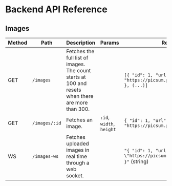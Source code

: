 # Backend API Reference

## Images

| Method | Path          | Description                                                                                       | Params                   | Response                                                                |
| ------ | ------------- | ------------------------------------------------------------------------------------------------- | ------------------------ | ----------------------------------------------------------------------- |
| GET    | `/images`     | Fetches the full list of images. The count starts at 100 and resets when there are more than 300. |                          | `[{ "id": 1, "url": "https://picsum.photos/id/1/200/200" }, (...)]`     |
| GET    | `/images/:id` | Fetches an image.                                                                                 | `:id`, `width`, `height` | `{ "id": 1, "url": "https://picsum.photos/id/1/200/200" }`              |
| WS     | `/images-ws`  | Fetches uploaded images in real time through a web socket.                                        |                          | `"{ "id": 1, "url": \"https://picsum.photos/id/1/200/200\" }"` (string) |
